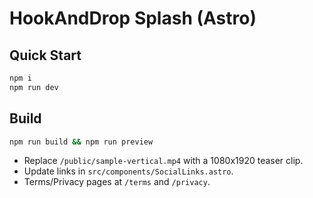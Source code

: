 # HookAndDrop Splash (Astro)

## Quick Start
```bash
npm i
npm run dev
```

## Build
```bash
npm run build && npm run preview
```

- Replace `/public/sample-vertical.mp4` with a 1080x1920 teaser clip.
- Update links in `src/components/SocialLinks.astro`.
- Terms/Privacy pages at `/terms` and `/privacy`.
